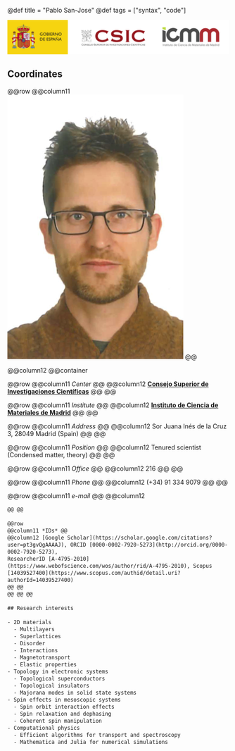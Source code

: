 @def title = "Pablo San-Jose"
@def tags = ["syntax", "code"]

![ICMM-CSIC](/assets/CSIC_logo.png)

## Coordinates

@@row
@@column11 ![Pablo circa 2018](/assets/Pablo_2018.png) @@
<!-- @@column11
@@container ~~~<img class="left" src="/assets/Pablo_2018.png" height="200" alt="Pablo circa 2018">~~~ @@ 
@@ -->

@@column12 @@container

@@row
@@column11 *Center* @@
@@column12 [**Consejo Superior de Investigaciones Científicas**](http://www.csic.es) @@
@@

@@row
@@column11 *Institute* @@
@@column12 [**Instituto de Ciencia de Materiales de Madrid**](http://www.icmm.csic.es) @@
@@


@@row
@@column11 *Address* @@
@@column12 Sor Juana Inés de la Cruz 3, 28049 Madrid (Spain) @@
@@


@@row
@@column11 *Position* @@
@@column12 Tenured scientist (Condensed matter, theory) @@
@@


@@row
@@column11 *Office* @@
@@column12 216 @@
@@

@@row
@@column11 *Phone* @@
@@column12 (+34) 91 334 9079 @@
@@

@@row
@@column11 *e-mail* @@
@@column12
~~~<a href="#" id="obfuscated_address">show</a><script type="text/javascript">var _ref0 = "mai";var _ref1 = "lto";var _ref2 = ":pa";var _ref3 = "blo";var _ref4 = ".sa";var _ref5 = "njo";var _ref6 = "se@";var _ref7 = "csi";var _ref8 = "c.e";var _ref9 = "s";var _ref = _ref0+_ref1+_ref2+_ref3+_ref4+_ref5+_ref6+_ref7+_ref8+_ref9; document.getElementById('obfuscated_address').href = _ref;</script>~~~
@@ @@

@@row
@@column11 *IDs* @@
@@column12 [Google Scholar](https://scholar.google.com/citations?user=pt3gvQgAAAAJ), ORCID [0000-0002-7920-5273](http://orcid.org/0000-0002-7920-5273),
ResearcherID [A-4795-2010](https://www.webofscience.com/wos/author/rid/A-4795-2010), Scopus [14039527400](https://www.scopus.com/authid/detail.uri?authorId=14039527400)
@@ @@
@@ @@ @@

## Research interests

- 2D materials
  - Multilayers
  - Superlattices
  - Disorder
  - Interactions
  - Magnetotransport
  - Elastic properties
- Topology in electronic systems
  - Topological superconductors
  - Topological insulators
  - Majorana modes in solid state systems
- Spin effects in mesoscopic systems
  - Spin orbit interaction effects
  - Spin relaxation and dephasing
  - Coherent spin manipulation
- Computational physics
  - Efficient algorithms for transport and spectroscopy
  - Mathematica and Julia for numerical simulations
